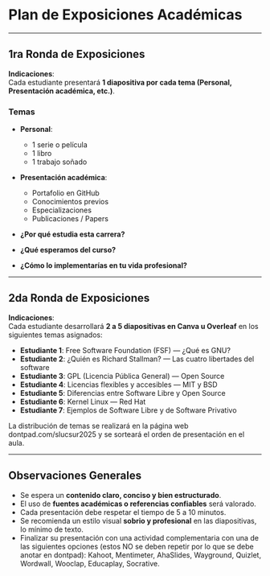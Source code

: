 # Plan de Exposiciones Académicas

---

## 1ra Ronda de Exposiciones

**Indicaciones**:  
Cada estudiante presentará **1 diapositiva por cada tema (Personal, Presentación académica, etc.)**.  

### Temas

- **Personal**:  
  - 1 serie o película  
  - 1 libro  
  - 1 trabajo soñado  

- **Presentación académica**:  
  - Portafolio en GitHub  
  - Conocimientos previos  
  - Especializaciones  
  - Publicaciones / Papers  

- **¿Por qué estudia esta carrera?**  

- **¿Qué esperamos del curso?**  

- **¿Cómo lo implementarías en tu vida profesional?**

---

## 2da Ronda de Exposiciones

**Indicaciones**:  
Cada estudiante desarrollará **2 a 5 diapositivas en Canva u Overleaf** en los siguientes temas asignados:

- **Estudiante 1**: Free Software Foundation (FSF) — ¿Qué es GNU?  
- **Estudiante 2**: ¿Quién es Richard Stallman? — Las cuatro libertades del software  
- **Estudiante 3**: GPL (Licencia Pública General) — Open Source  
- **Estudiante 4**: Licencias flexibles y accesibles — MIT y BSD  
- **Estudiante 5**: Diferencias entre Software Libre y Open Source  
- **Estudiante 6**: Kernel Linux — Red Hat  
- **Estudiante 7**: Ejemplos de Software Libre y de Software Privativo  

La distribución de temas se realizará en la página web dontpad.com/slucsur2025 y se sorteará el orden de presentación en el aula.

---

## Observaciones Generales

- Se espera un **contenido claro, conciso y bien estructurado**.  
- El uso de **fuentes académicas o referencias confiables** será valorado.  
- Cada presentación debe respetar el tiempo de 5 a 10 minutos.  
- Se recomienda un estilo visual **sobrio y profesional** en las diapositivas, lo mínimo de texto.
- Finalizar su presentación con una actividad complementaria con una de las siguientes opciones (estos NO se deben repetir por lo que se debe anotar en dontpad): Kahoot, Mentimeter, AhaSlides, Wayground, Quizlet, Wordwall, Wooclap, Educaplay, Socrative.
